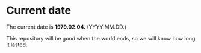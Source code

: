 # Current date

The current date is **1979.02.04.** (YYYY.MM.DD.)

This repository will be good when the world ends, so we will know how long it lasted.